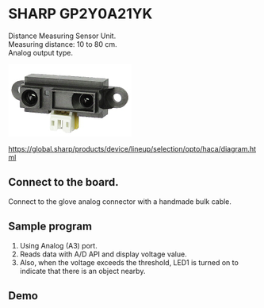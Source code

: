 # SHARP GP2Y0A21YK

Distance Measuring Sensor Unit.  
Measuring distance: 10 to 80 cm.  
Analog output type.

<img src="https://github.com/mrubyc/devkit02/raw/main/samples/GP2Y0A21YK_Distance/img/GP2Y0A21YK.jpg">

https://global.sharp/products/device/lineup/selection/opto/haca/diagram.html

## Connect to the board.

Connect to the glove analog connector with a handmade bulk cable.


## Sample program

1. Using Analog (A3) port.
2. Reads data with A/D API and display voltage value.
3. Also, when the voltage exceeds the threshold, LED1 is turned on to indicate that there is an object nearby. 

## Demo
